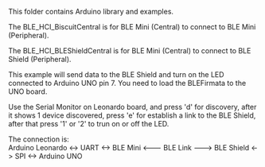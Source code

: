 
This folder contains Arduino library and examples.

The BLE_HCI_BiscuitCentral is for BLE Mini (Central) to connect to BLE Mini (Peripheral).

The BLE_HCI_BLEShieldCentral is for BLE Mini (Central) to connect to BLE Shield (Peripheral).<br/>

This example will send data to the BLE Shield and turn on the LED connected to Arduino UNO pin 7.
You need to load the BLEFirmata to the UNO board.

Use the Serial Monitor on Leonardo board, and press 'd' for discovery, after it shows 1 device discovered, press 'e' for establish a link to the BLE Shield, after that press '1' or '2' to trun on or off the LED.

The connection is:<br/>
Arduino Leonardo <-> UART <-> BLE Mini <--- BLE Link ---> BLE Shield <-> SPI <-> Arduino UNO<br/>






